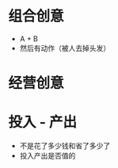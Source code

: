 
# 组合创意
* A + B
* 然后有动作（被人去掉头发）

# 经营创意



# 投入 - 产出
* 不是花了多少钱和省了多少了
* 投入产出是否值的









































